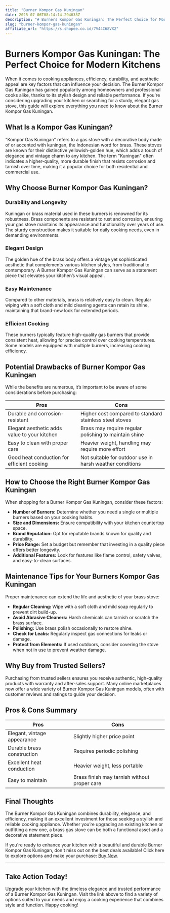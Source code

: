 ```yaml
---
title: "Burner Kompor Gas Kuningan"
date: 2025-07-06T08:14:14.294633Z
description: "# Burners Kompor Gas Kuningan: The Perfect Choice for Modern Kitchens..."
slug: "burner-kompor-gas-kuningan"
affiliate_url: "https://s.shopee.co.id/7V44C68VX2"
---
```

# Burners Kompor Gas Kuningan: The Perfect Choice for Modern Kitchens

When it comes to cooking appliances, efficiency, durability, and aesthetic appeal are key factors that can influence your decision. The Burner Kompor Gas Kuningan has gained popularity among homeowners and professional cooks alike, thanks to its stylish design and reliable performance. If you're considering upgrading your kitchen or searching for a sturdy, elegant gas stove, this guide will explore everything you need to know about the Burner Kompor Gas Kuningan.

## What Is a Kompor Gas Kuningan?

"Kompor Gas Kuningan" refers to a gas stove with a decorative body made of or accented with kuningan, the Indonesian word for brass. These stoves are known for their distinctive yellowish-golden hue, which adds a touch of elegance and vintage charm to any kitchen. The term "Kuningan" often indicates a higher-quality, more durable finish that resists corrosion and tarnish over time, making it a popular choice for both residential and commercial use.

## Why Choose Burner Kompor Gas Kuningan?

### Durability and Longevity

Kuningan or brass material used in these burners is renowned for its robustness. Brass components are resistant to rust and corrosion, ensuring your gas stove maintains its appearance and functionality over years of use. The sturdy construction makes it suitable for daily cooking needs, even in demanding environments.

### Elegant Design

The golden hue of the brass body offers a vintage yet sophisticated aesthetic that complements various kitchen styles, from traditional to contemporary. A Burner Kompor Gas Kuningan can serve as a statement piece that elevates your kitchen’s visual appeal.

### Easy Maintenance

Compared to other materials, brass is relatively easy to clean. Regular wiping with a soft cloth and mild cleaning agents can retain its shine, maintaining that brand-new look for extended periods.

### Efficient Cooking

These burners typically feature high-quality gas burners that provide consistent heat, allowing for precise control over cooking temperatures. Some models are equipped with multiple burners, increasing cooking efficiency.

## Potential Drawbacks of Burner Kompor Gas Kuningan

While the benefits are numerous, it’s important to be aware of some considerations before purchasing:

| Pros | Cons |
| --- | --- |
| Durable and corrosion-resistant | Higher cost compared to standard stainless steel stoves |
| Elegant aesthetic adds value to your kitchen | Brass may require regular polishing to maintain shine |
| Easy to clean with proper care | Heavier weight, handling may require more effort |
| Good heat conduction for efficient cooking | Not suitable for outdoor use in harsh weather conditions |

## How to Choose the Right Burner Kompor Gas Kuningan

When shopping for a Burner Kompor Gas Kuningan, consider these factors:

- **Number of Burners:** Determine whether you need a single or multiple burners based on your cooking habits.
- **Size and Dimensions:** Ensure compatibility with your kitchen countertop space.
- **Brand Reputation:** Opt for reputable brands known for quality and durability.
- **Price Range:** Set a budget but remember that investing in a quality piece offers better longevity.
- **Additional Features:** Look for features like flame control, safety valves, and easy-to-clean surfaces.

## Maintenance Tips for Your Burners Kompor Gas Kuningan

Proper maintenance can extend the life and aesthetic of your brass stove:

- **Regular Cleaning:** Wipe with a soft cloth and mild soap regularly to prevent dirt build-up.
- **Avoid Abrasive Cleaners:** Harsh chemicals can tarnish or scratch the brass surface.
- **Polishing:** Use brass polish occasionally to restore shine.
- **Check for Leaks:** Regularly inspect gas connections for leaks or damage.
- **Protect from Elements:** If used outdoors, consider covering the stove when not in use to prevent weather damage.

## Why Buy from Trusted Sellers?

Purchasing from trusted sellers ensures you receive authentic, high-quality products with warranty and after-sales support. Many online marketplaces now offer a wide variety of Burner Kompor Gas Kuningan models, often with customer reviews and ratings to guide your decision.

## Pros & Cons Summary

| Pros | Cons |
| --- | --- |
| Elegant, vintage appearance | Slightly higher price point |
| Durable brass construction | Requires periodic polishing |
| Excellent heat conduction | Heavier weight, less portable |
| Easy to maintain | Brass finish may tarnish without proper care |

## Final Thoughts

The Burner Kompor Gas Kuningan combines durability, elegance, and efficiency, making it an excellent investment for those seeking a stylish and reliable cooking appliance. Whether you’re upgrading an existing kitchen or outfitting a new one, a brass gas stove can be both a functional asset and a decorative statement piece.

If you're ready to enhance your kitchen with a beautiful and durable Burner Kompor Gas Kuningan, don't miss out on the best deals available! Click here to explore options and make your purchase: [Buy Now](https://s.shopee.co.id/7V44C68VX2).

---

## Take Action Today!

Upgrade your kitchen with the timeless elegance and trusted performance of a Burner Kompor Gas Kuningan. Visit the link above to find a variety of options suited to your needs and enjoy a cooking experience that combines style and function. Happy cooking!